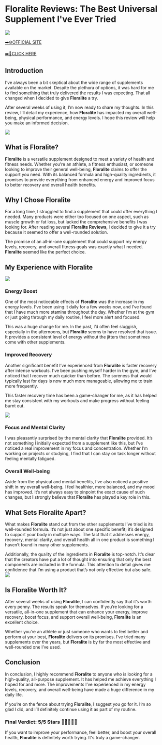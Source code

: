 # Floralite Reviews: The Best Universal Supplement I've Ever Tried

[![](https://static.vecteezy.com/system/resources/thumbnails/019/896/014/small/buy-now-gradient-button-with-cart-symbol-buy-now-illustration-png.png)](https://edetoop.top/lander/sugarpreland-1/floralite.html) 

[➡️🌐OFFICIAL SITE](https://edetoop.top/lander/sugarpreland-1/floralite.html) 

[➡️🔗CLICK HERE](https://edetoop.top/lander/sugarpreland-1/floralite.html) 


## Introduction

I’ve always been a bit skeptical about the wide range of supplements available on the market. Despite the plethora of options, it was hard for me to find something that truly delivered the results I was expecting. That all changed when I decided to give **Floralite** a try.

After several weeks of using it, I’m now ready to share my thoughts. In this review, I’ll detail my experience, how **Floralite** has impacted my overall well-being, physical performance, and energy levels. I hope this review will help you make an informed decision. 

[![](https://wallpapers.com/images/hd/red-order-now-button-udg4jcj4arvn8b0n-2.png)](https://edetoop.top/lander/sugarpreland-1/floralite.html)  

## What is Floralite?

**Floralite** is a versatile supplement designed to meet a variety of health and fitness needs. Whether you're an athlete, a fitness enthusiast, or someone looking to improve their general well-being, **Floralite** claims to offer the support you need. With its balanced formula and high-quality ingredients, it promises to provide everything from enhanced energy and improved focus to better recovery and overall health benefits.

## Why I Chose Floralite

For a long time, I struggled to find a supplement that could offer everything I needed. Many products were either too focused on one aspect, such as muscle growth or fat loss, but lacked the comprehensive benefits I was looking for. After reading several **Floralite Reviews**, I decided to give it a try because it seemed to offer a well-rounded solution.

The promise of an all-in-one supplement that could support my energy levels, recovery, and overall fitness goals was exactly what I needed. **Floralite** seemed like the perfect choice.

## My Experience with Floralite

[![](https://static.vecteezy.com/system/resources/thumbnails/019/896/014/small/buy-now-gradient-button-with-cart-symbol-buy-now-illustration-png.png)](https://edetoop.top/lander/sugarpreland-1/floralite.html)

### Energy Boost

One of the most noticeable effects of **Floralite** was the increase in my energy levels. I’ve been using it daily for a few weeks now, and I’ve found that I have much more stamina throughout the day. Whether I’m at the gym or just going through my daily routine, I feel more alert and focused.

This was a huge change for me. In the past, I’d often feel sluggish, especially in the afternoons, but **Floralite** seems to have resolved that issue. It provides a consistent level of energy without the jitters that sometimes come with other supplements.

### Improved Recovery

Another significant benefit I’ve experienced from **Floralite** is faster recovery after intense workouts. I’ve been pushing myself harder in the gym, and I’ve noticed that I recover much quicker than before. The soreness that would typically last for days is now much more manageable, allowing me to train more frequently.

This faster recovery time has been a game-changer for me, as it has helped me stay consistent with my workouts and make progress without feeling burnt out.

[![](https://wallpapers.com/images/hd/red-order-now-button-udg4jcj4arvn8b0n-2.png)](https://edetoop.top/lander/sugarpreland-1/floralite.html)  

### Focus and Mental Clarity

I was pleasantly surprised by the mental clarity that **Floralite** provided. It’s not something I initially expected from a supplement like this, but I’ve noticed a real improvement in my focus and concentration. Whether I’m working on projects or studying, I find that I can stay on task longer without feeling mentally fatigued.

### Overall Well-being

Aside from the physical and mental benefits, I’ve also noticed a positive shift in my overall well-being. I feel healthier, more balanced, and my mood has improved. It’s not always easy to pinpoint the exact cause of such changes, but I strongly believe that **Floralite** has played a key role in this.

## What Sets Floralite Apart?

What makes **Floralite** stand out from the other supplements I’ve tried is its well-rounded formula. It’s not just about one specific benefit; it’s designed to support your body in multiple ways. The fact that it addresses energy, recovery, mental clarity, and overall health all in one product is something I haven’t found in many other supplements.

Additionally, the quality of the ingredients in **Floralite** is top-notch. It’s clear that the creators have put a lot of thought into ensuring that only the best components are included in the formula. This attention to detail gives me confidence that I’m using a product that’s not only effective but also safe.
[![](https://static.vecteezy.com/system/resources/thumbnails/019/896/014/small/buy-now-gradient-button-with-cart-symbol-buy-now-illustration-png.png)](https://edetoop.top/lander/sugarpreland-1/floralite.html)
## Is Floralite Worth It?

After several weeks of using **Floralite**, I can confidently say that it’s worth every penny. The results speak for themselves. If you’re looking for a versatile, all-in-one supplement that can enhance your energy, improve recovery, boost focus, and support overall well-being, **Floralite** is an excellent choice.

Whether you’re an athlete or just someone who wants to feel better and perform at your best, **Floralite** delivers on its promises. I’ve tried many supplements over the years, but **Floralite** is by far the most effective and well-rounded one I’ve used.

## Conclusion

In conclusion, I highly recommend **Floralite** to anyone who is looking for a high-quality, all-purpose supplement. It has helped me achieve everything I hoped for and more. The improvements I’ve experienced in my energy levels, recovery, and overall well-being have made a huge difference in my daily life.

If you’re on the fence about trying **Floralite**, I suggest you go for it. I’m so glad I did, and I’ll definitely continue using it as part of my routine.

### Final Verdict: 5/5 Stars 🌟🌟🌟🌟🌟

If you want to improve your performance, feel better, and boost your overall health, **Floralite** is definitely worth trying. It's truly a game-changer.
